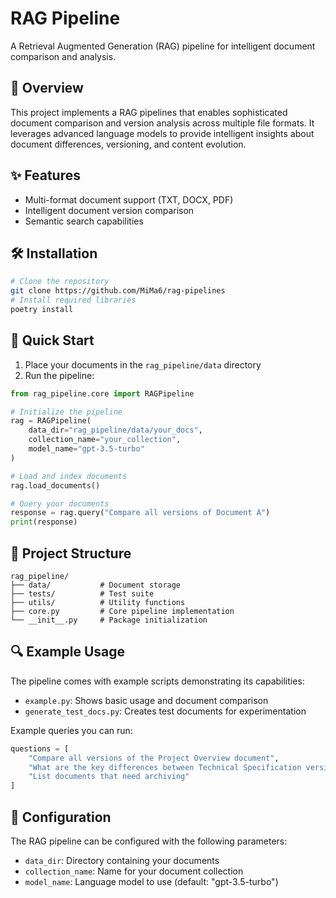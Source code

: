 # RAG Pipeline

A Retrieval Augmented Generation (RAG) pipeline for intelligent document comparison and analysis.

## 🎯 Overview

This project implements a RAG pipelines that enables sophisticated document comparison and version analysis across multiple file formats. It leverages advanced language models to provide intelligent insights about document differences, versioning, and content evolution.

## ✨ Features

- Multi-format document support (TXT, DOCX, PDF)
- Intelligent document version comparison
- Semantic search capabilities

## 🛠️ Installation

```bash
# Clone the repository
git clone https://github.com/MiMa6/rag-pipelines
# Install required libraries
poetry install
```

## 🚀 Quick Start

1. Place your documents in the `rag_pipeline/data` directory
2. Run the pipeline:

```python
from rag_pipeline.core import RAGPipeline

# Initialize the pipeline
rag = RAGPipeline(
    data_dir="rag_pipeline/data/your_docs",
    collection_name="your_collection",
    model_name="gpt-3.5-turbo"
)

# Load and index documents
rag.load_documents()

# Query your documents
response = rag.query("Compare all versions of Document A")
print(response)
```

## 📁 Project Structure

```
rag_pipeline/
├── data/           # Document storage
├── tests/          # Test suite
├── utils/          # Utility functions
├── core.py         # Core pipeline implementation
└── __init__.py     # Package initialization
```

## 🔍 Example Usage

The pipeline comes with example scripts demonstrating its capabilities:

- `example.py`: Shows basic usage and document comparison
- `generate_test_docs.py`: Creates test documents for experimentation

Example queries you can run:

```python
questions = [
    "Compare all versions of the Project Overview document",
    "What are the key differences between Technical Specification versions?",
    "List documents that need archiving"
]
```

## 🔧 Configuration

The RAG pipeline can be configured with the following parameters:

- `data_dir`: Directory containing your documents
- `collection_name`: Name for your document collection
- `model_name`: Language model to use (default: "gpt-3.5-turbo")
